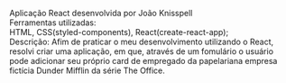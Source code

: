 Aplicação React desenvolvida por João Knisspell <br>
Ferramentas utilizadas:<br>
HTML, CSS(styled-components), React(create-react-app);<br>
Descrição: Afim de praticar o meu desenvolvimento utilizando o React, resolvi criar uma aplicação, em que, através de um fomulário o usuário pode adicionar seu próprio card de empregado da papelariana empresa fictícia Dunder Mifflin da série The Office.<br>
